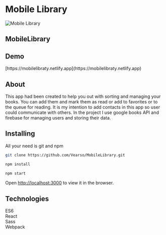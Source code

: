 <h1>Mobile Library</h1>

<div >
<img src="https://raw.githubusercontent.com/Vearso/MobileLibrary/blob/master/public/logo512.png" alt='Mobile Library'></img><h2>Mobile<span>Library</span></h2>
</div>

<h2>Demo</h2>
 [https://mobilelibraty.netlify.app](https://mobilelibraty.netlify.app)
<h2>About</h2>

This app had been created to help you out with sorting and managing your books. 
You can add them and mark them as read or add to favorites or to the queue 
for reading. It is my intention to add contacts in this app so user could 
communicate with others. In the project I use google books API and firebase 
for managing users and storing their data. 

<h2>Installing</h2> 
All your need is git and npm 

```bash
git clone https://github.com/Vearso/MobileLibrary.git

npm install

npm start
```

Open [http://localhost:3000](http://localhost:3000) to view it in the browser.

<h2>Technologies</h2>

ES6 <br>
React <br>
Sass <br>
Webpack <br>

##
